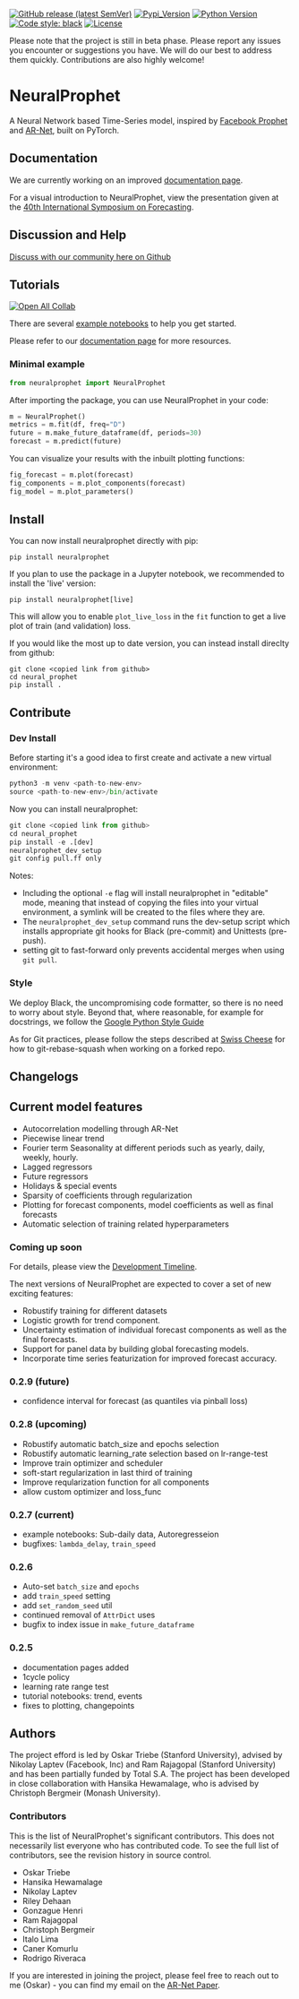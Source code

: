 [![GitHub release (latest SemVer)](https://img.shields.io/github/v/release/ourownstory/neural_prophet?logo=github)](https://github.com/ourownstory/neural_prophet/releases)
[![Pypi_Version](https://img.shields.io/pypi/v/neuralprophet.svg)](https://pypi.python.org/pypi/neuralprophet)
[![Python Version](https://img.shields.io/badge/python-3.6+-blue?logo=python)](https://www.python.org/)
[![Code style: black](https://img.shields.io/badge/code%20style-black-000000.svg)](https://github.com/psf/black)
[![License](https://img.shields.io/badge/license-MIT-brightgreen)](https://opensource.org/licenses/MIT)

Please note that the project is still in beta phase. Please report any issues you encounter or suggestions you have. We will do our best to address them quickly. Contributions are also highly welcome!

# NeuralProphet
A Neural Network based Time-Series model, inspired by [Facebook Prophet](https://github.com/facebook/prophet) and [AR-Net](https://github.com/ourownstory/AR-Net), built on PyTorch.

## Documentation
We are currently working on an improved [documentation page](http:/neuralprophet.com).

For a visual introduction to NeuralProphet, view the presentation given at the [40th International Symposium on Forecasting](notes/Presented_at_International_Symposium_on_Forecasting.pdf).

## Discussion and Help
[Discuss with our community here on Github](https://github.com/ourownstory/neural_prophet/discussions)

## Tutorials
[![Open All Collab](https://colab.research.google.com/assets/colab-badge.svg)](https://colab.research.google.com/github/ourownstory/neural_prophet)

There are several [example notebooks](https://github.com/ourownstory/neural_prophet/tree/master/example_notebooks) to help you get started.

Please refer to our [documentation page](https://ourownstory.github.io/neural_prophet/) for more resources.

### Minimal example
```python
from neuralprophet import NeuralProphet
```
After importing the package, you can use NeuralProphet in your code:
```python
m = NeuralProphet()
metrics = m.fit(df, freq="D")
future = m.make_future_dataframe(df, periods=30)
forecast = m.predict(future)
```
You can visualize your results with the inbuilt plotting functions:
```python
fig_forecast = m.plot(forecast)
fig_components = m.plot_components(forecast)
fig_model = m.plot_parameters()
```

## Install
You can now install neuralprophet directly with pip:
```shell
pip install neuralprophet
```
If you plan to use the package in a Jupyter notebook, we recommended to install the 'live' version:
```shell
pip install neuralprophet[live]
```
This will allow you to enable `plot_live_loss` in the `fit` function to get a live plot of train (and validation) loss.

If you would like the most up to date version, you can instead install direclty from github:
```shell
git clone <copied link from github>
cd neural_prophet
pip install .
```


## Contribute
### Dev Install
Before starting it's a good idea to first create and activate a new virtual environment:
```python
python3 -m venv <path-to-new-env>
source <path-to-new-env>/bin/activate
```
Now you can install neuralprophet:

```python
git clone <copied link from github>
cd neural_prophet
pip install -e .[dev]
neuralprophet_dev_setup
git config pull.ff only 
```
Notes: 
* Including the optional `-e` flag will install neuralprophet in "editable" mode, meaning that instead of copying the files into your virtual environment, a symlink will be created to the files where they are.
* The `neuralprophet_dev_setup` command runs the dev-setup script which installs appropriate git hooks for Black (pre-commit) and Unittests (pre-push).
* setting git to fast-forward only prevents accidental merges when using `git pull`.

### Style
We deploy Black, the uncompromising code formatter, so there is no need to worry about style. Beyond that, where reasonable, for example for docstrings, we follow the [Google Python Style Guide](http://google.github.io/styleguide/pyguide.html)

As for Git practices, please follow the steps described at [Swiss Cheese](https://github.com/ourownstory/swiss-cheese/blob/master/git_best_practices.md) for how to git-rebase-squash when working on a forked repo.

## Changelogs

## Current model features
* Autocorrelation modelling through AR-Net
* Piecewise linear trend
* Fourier term Seasonality at different periods such as yearly, daily, weekly, hourly.
* Lagged regressors
* Future regressors
* Holidays & special events
* Sparsity of coefficients through regularization
* Plotting for forecast components, model coefficients as well as final forecasts
* Automatic selection of training related hyperparameters

### Coming up soon
For details, please view the [Development Timeline](notes/development_timeline.md).

The next versions of NeuralProphet are expected to cover a set of new exciting features:

* Robustify training for different datasets
* Logistic growth for trend component.
* Uncertainty estimation of individual forecast components as well as the final forecasts. 
* Support for panel data by building global forecasting models.
* Incorporate time series featurization for improved forecast accuracy.

### 0.2.9 (future)
* confidence interval for forecast (as quantiles via pinball loss)

### 0.2.8 (upcoming)
* Robustify automatic batch_size and epochs selection
* Robustify automatic learning_rate selection based on lr-range-test
* Improve train optimizer and scheduler
* soft-start regularization in last third of training
* Improve reqularization function for all components
* allow custom optimizer and loss_func

### 0.2.7 (current)
* example notebooks: Sub-daily data, Autoregresseion
* bugfixes: `lambda_delay`, `train_speed`

### 0.2.6 
* Auto-set `batch_size` and `epochs`
* add `train_speed` setting
* add `set_random_seed` util
* continued removal of `AttrDict` uses
* bugfix to index issue in `make_future_dataframe`

### 0.2.5
* documentation pages added
* 1cycle policy
* learning rate range test
* tutorial notebooks: trend, events
* fixes to plotting, changepoints

## Authors
The project efford is led by Oskar Triebe (Stanford University), advised by Nikolay Laptev (Facebook, Inc) and Ram Rajagopal (Stanford University) and has been partially funded by Total S.A. The project has been developed in close collaboration with Hansika Hewamalage, who is advised by Christoph Bergmeir (Monash University).

### Contributors
This is the list of NeuralProphet's significant contributors.
This does not necessarily list everyone who has contributed code.
To see the full list of contributors, see the revision history in source control.
* Oskar Triebe
* Hansika Hewamalage
* Nikolay Laptev
* Riley Dehaan
* Gonzague Henri
* Ram Rajagopal
* Christoph Bergmeir
* Italo Lima
* Caner Komurlu
* Rodrigo Riveraca


If you are interested in joining the project, please feel free to reach out to me (Oskar) - you can find my email on the [AR-Net Paper](https://arxiv.org/pdf/1911.12436.pdf).
